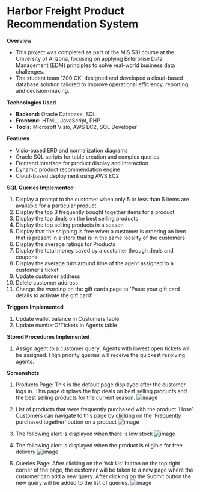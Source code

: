 # Harbor Freight Product Recommendation System

**Overview**
- This project was completed as part of the MIS 531 course at the University of Arizona, focusing on applying Enterprise Data Management (EDM) principles to solve real-world business data challenges. 
- The student team '200 OK' designed and developed a cloud-based database solution tailored to improve operational efficiency, reporting, and decision-making.

**Technologies Used**
- **Backend:** Oracle Database, SQL
- **Frontend:** HTML, JavaScript, PHP
- **Tools:** Microsoft Visio, AWS EC2, SQL Developer

**Features**
- Visio-based ERD and normalization diagrams
- Oracle SQL scripts for table creation and complex queries
- Frontend interface for product display and interaction
- Dynamic product recommendation engine
- Cloud-based deployment using AWS EC2

**SQL Queries Implemented**

1. Display a prompt to the customer when only 5 or less than 5 items are available for a particular product
2. Display the top 3 frequently bought together items for a product
3. Display the top deals on the best selling products
4. Display the top selling products in a season
5. Display that the shipping is free when a customer is ordering an item that is present in a store that is in the same locality of the customers
6. Display the average ratings for Products
7. Display the total money saved by a customer through deals and coupons
8. Display the average turn around time of the agent assigned to a customer's ticket
9. Update customer address
10. Delete customer address
11. Change the wording on the gift cards page to 'Paste your gift card details to activate the gift card'

**Triggers Implemented**

1. Update wallet balance in Customers table
2. Update numberOfTickets in Agents table

**Stored Procedures Implemented**

1. Assign agent to a customer query. Agents with lowest open tickets will be assigned. High priority queries will receive the quickest resolving agents.

**Screenshots**
1. Products Page: This is the default page displayed after the customer logs in. This page displays the top deals on best selling products and the best selling products for the current season.
![image](https://github.com/user-attachments/assets/19e2921b-8efd-427d-8b21-4317c17c7790)

2. List of products that were frequently purchased with the product ‘Hose’. Customers can navigate to this page by clicking on the ‘Frequently purchased together’ button on a product
![image](https://github.com/user-attachments/assets/1d225d05-129d-48df-8881-bdc6b897ef75)

3. The following alert is displayed when there is low stock
![image](https://github.com/user-attachments/assets/bb9c4e38-ed8a-405d-b8dc-37590b2d5f94)

4. The following alert is displayed when the product is eligible for free delivery
![image](https://github.com/user-attachments/assets/0d5fb51b-da60-48b4-8c51-6d4018d00b4c)

5. Queries Page: After clicking on the ‘Ask Us’ button on the top right corner of the page, the customer will be taken to a new page where the customer can add a new query.
After clicking on the Submit button the new query will be added to the list of queries.
![image](https://github.com/user-attachments/assets/122e6e57-4530-4f71-83dc-1abb90b0e027)
